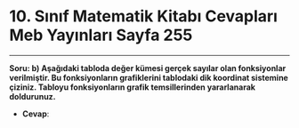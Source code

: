 # 10. Sınıf Matematik Kitabı Cevapları Meb Yayınları Sayfa 255

---

**Soru: b) Aşağıdaki tabloda değer kümesi gerçek sayılar olan fonksiyonlar verilmiştir. Bu fonksiyonların grafiklerini tablodaki dik koordinat sistemine çiziniz. Tabloyu fonksiyonların grafik temsillerinden yararlanarak doldurunuz.**

-   **Cevap**: